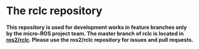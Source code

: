 # The rclc repository

**This repository is used for development works in feature branches only by the micro-ROS project team. The master branch of rclc is located in [ros2/rclc](https://github.com/ros2/rclc/). Please use the ros2/rclc repository for issues and pull requests.**
